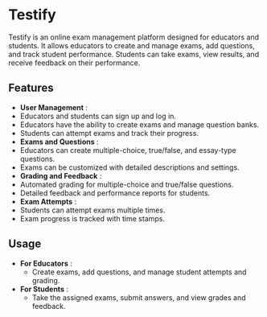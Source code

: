 
# Testify

Testify is an online exam management platform designed for educators and students. It allows educators to create and manage exams, add questions, and track student performance. Students can take exams, view results, and receive feedback on their performance.

## Features

* **User Management** :
* Educators and students can sign up and log in.
* Educators have the ability to create exams and manage question banks.
* Students can attempt exams and track their progress.
* **Exams and Questions** :
* Educators can create multiple-choice, true/false, and essay-type questions.
* Exams can be customized with detailed descriptions and settings.
* **Grading and Feedback** :
* Automated grading for multiple-choice and true/false questions.
* Detailed feedback and performance reports for students.
* **Exam Attempts** :
* Students can attempt exams multiple times.
* Exam progress is tracked with time stamps.

## Usage

* **For Educators** :
  * Create exams, add questions, and manage student attempts and grading.
* **For Students** :
  * Take the assigned exams, submit answers, and view grades and feedback.
